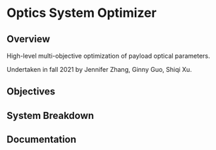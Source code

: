 # Optics System Optimizer

## Overview

High-level multi-objective optimization of payload optical parameters.

Undertaken in fall 2021 by Jennifer Zhang, Ginny Guo, Shiqi Xu.

## Objectives



## System Breakdown



## Documentation



